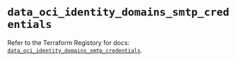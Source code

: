 # `data_oci_identity_domains_smtp_credentials`

Refer to the Terraform Registory for docs: [`data_oci_identity_domains_smtp_credentials`](https://registry.terraform.io/providers/oracle/oci/6.18.0/docs/data-sources/identity_domains_smtp_credentials).

